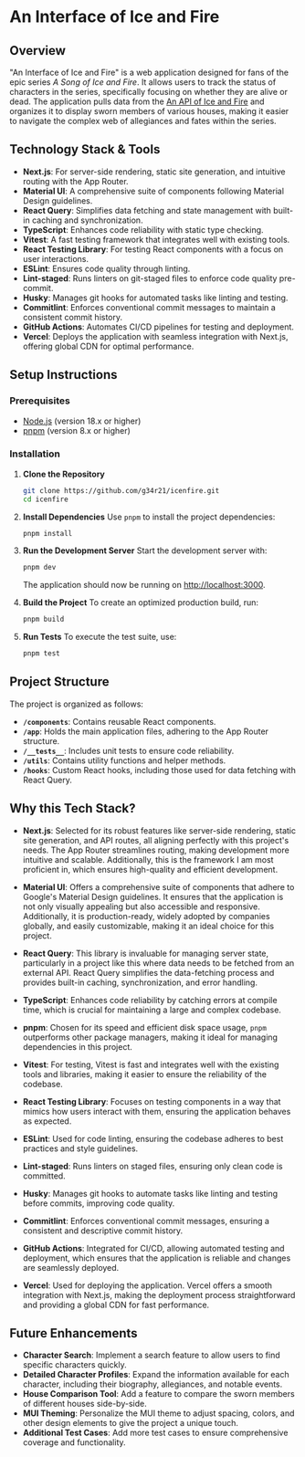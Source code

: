 # An Interface of Ice and Fire

## Overview
"An Interface of Ice and Fire" is a web application designed for fans of the epic series *A Song of Ice and Fire*. It allows users to track the status of characters in the series, specifically focusing on whether they are alive or dead. The application pulls data from the [An API of Ice and Fire](https://anapioficeandfire.com/) and organizes it to display sworn members of various houses, making it easier to navigate the complex web of allegiances and fates within the series.

## Technology Stack & Tools
- **Next.js**: For server-side rendering, static site generation, and intuitive routing with the App Router.
- **Material UI**: A comprehensive suite of components following Material Design guidelines.
- **React Query**: Simplifies data fetching and state management with built-in caching and synchronization.
- **TypeScript**: Enhances code reliability with static type checking.
- **Vitest**: A fast testing framework that integrates well with existing tools.
- **React Testing Library**: For testing React components with a focus on user interactions.
- **ESLint**: Ensures code quality through linting.
- **Lint-staged**: Runs linters on git-staged files to enforce code quality pre-commit.
- **Husky**: Manages git hooks for automated tasks like linting and testing.
- **Commitlint**: Enforces conventional commit messages to maintain a consistent commit history.
- **GitHub Actions**: Automates CI/CD pipelines for testing and deployment.
- **Vercel**: Deploys the application with seamless integration with Next.js, offering global CDN for optimal performance.

## Setup Instructions

### Prerequisites
- [Node.js](https://nodejs.org/) (version 18.x or higher)
- [pnpm](https://pnpm.io/) (version 8.x or higher)

### Installation

1. **Clone the Repository**
   ```bash
   git clone https://github.com/g34r21/icenfire.git
   cd icenfire
   ```

2. **Install Dependencies**
   Use `pnpm` to install the project dependencies:
   ```bash
   pnpm install
   ```

3. **Run the Development Server**
   Start the development server with:
   ```bash
   pnpm dev
   ```
   The application should now be running on [http://localhost:3000](http://localhost:3000).

4. **Build the Project**
   To create an optimized production build, run:
   ```bash
   pnpm build
   ```

5. **Run Tests**
   To execute the test suite, use:
   ```bash
   pnpm test
   ```

## Project Structure
The project is organized as follows:

- **`/components`**: Contains reusable React components.
- **`/app`**: Holds the main application files, adhering to the App Router structure.
- **`/__tests__`**: Includes unit tests to ensure code reliability.
- **`/utils`**: Contains utility functions and helper methods.
- **`/hooks`**: Custom React hooks, including those used for data fetching with React Query.

## Why this Tech Stack?

- **Next.js**: Selected for its robust features like server-side rendering, static site generation, and API routes, all aligning perfectly with this project's needs. The App Router streamlines routing, making development more intuitive and scalable. Additionally, this is the framework I am most proficient in, which ensures high-quality and efficient development.

- **Material UI**: Offers a comprehensive suite of components that adhere to Google's Material Design guidelines. It ensures that the application is not only visually appealing but also accessible and responsive. Additionally, it is production-ready, widely adopted by companies globally, and easily customizable, making it an ideal choice for this project.

- **React Query**: This library is invaluable for managing server state, particularly in a project like this where data needs to be fetched from an external API. React Query simplifies the data-fetching process and provides built-in caching, synchronization, and error handling.

- **TypeScript**: Enhances code reliability by catching errors at compile time, which is crucial for maintaining a large and complex codebase.

- **pnpm**: Chosen for its speed and efficient disk space usage, `pnpm` outperforms other package managers, making it ideal for managing dependencies in this project.

- **Vitest**: For testing, Vitest is fast and integrates well with the existing tools and libraries, making it easier to ensure the reliability of the codebase.

- **React Testing Library**: Focuses on testing components in a way that mimics how users interact with them, ensuring the application behaves as expected.

- **ESLint**: Used for code linting, ensuring the codebase adheres to best practices and style guidelines.

- **Lint-staged**: Runs linters on staged files, ensuring only clean code is committed.

- **Husky**: Manages git hooks to automate tasks like linting and testing before commits, improving code quality.

- **Commitlint**: Enforces conventional commit messages, ensuring a consistent and descriptive commit history.

- **GitHub Actions**: Integrated for CI/CD, allowing automated testing and deployment, which ensures that the application is reliable and changes are seamlessly deployed.

- **Vercel**: Used for deploying the application. Vercel offers a smooth integration with Next.js, making the deployment process straightforward and providing a global CDN for fast performance.

## Future Enhancements
- **Character Search**: Implement a search feature to allow users to find specific characters quickly.
- **Detailed Character Profiles**: Expand the information available for each character, including their biography, allegiances, and notable events.
- **House Comparison Tool**: Add a feature to compare the sworn members of different houses side-by-side.
- **MUI Theming**: Personalize the MUI theme to adjust spacing, colors, and other design elements to give the project a unique touch.
- **Additional Test Cases**: Add more test cases to ensure comprehensive coverage and functionality.
